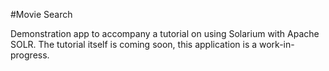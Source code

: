 #Movie Search

Demonstration app to accompany a tutorial on using Solarium with Apache SOLR.  The tutorial itself is coming soon, this application is a work-in-progress.
